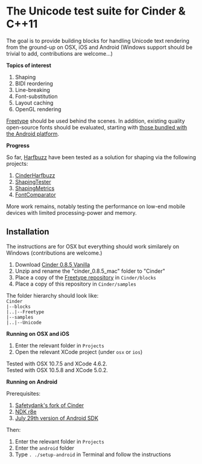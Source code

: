 The Unicode test suite for Cinder & C++11
=========================================

The goal is to provide building blocks for handling Unicode text rendering from the ground-up on OSX, iOS and Android (Windows support should be trivial to add, contributions are welcome...)  

**Topics of interest**

1. Shaping
2. BIDI reordering
3. Line-breaking
4. Font-substitution
5. Layout caching
6. OpenGL rendering

[Freetype](http://www.freetype.org) should be used behind the scenes. In addition, existing quality open-source fonts should be evaluated, starting with [those bundled with the Android platform](fonts).

**Progress**

So far, [Harfbuzz](https://github.com/behdad/harfbuzz) have been tested as a solution for shaping via the following projects:

1. [CinderHarfbuzz](Projects/CinderHarfbuzz)
2. [ShapingTester](Projects/ShapingTester)
3. [ShapingMetrics](Projects/ShapingMetrics)
4. [FontComparator](Projects/FontComparator)

More work remains, notably testing the performance on low-end mobile devices with limited processing-power and memory.

Installation
------------

The instructions are for OSX but everything should work similarely on Windows (contributions are welcome.)  

1. Download [Cinder 0.8.5 Vanilla](http://libcinder.org/releases/cinder_0.8.5_mac.zip)
2. Unzip and rename the "cinder_0.8.5_mac" folder to "Cinder"
3. Place a copy of the [Freetype repository](https://github.com/arielm/Freetype) in `Cinder/blocks`
4. Place a copy of this repository in `Cinder/samples`

The folder hierarchy should look like:  
`Cinder`  
`|--blocks`  
`|..|--Freetype`  
`|--samples`  
`|..|--Unicode`  

**Running on OSX and iOS**

1. Enter the relevant folder in `Projects`
2. Open the relevant XCode project (under `osx` or `ios`)

Tested with OSX 10.7.5 and XCode 4.6.2.  
Tested with OSX 10.5.8 and XCode 5.0.2.  

**Running on Android**

Prerequisites:

1. [Safetydank's fork of Cinder](https://github.com/safetydank/Cinder)
2. [NDK r8e](http://dl.google.com/android/ndk/android-ndk-r8e-darwin-x86_64.tar.bz2)
3. [July 29th version of Android SDK](http://dl.google.com/android/adt/adt-bundle-mac-x86_64-20130729.zip)

Then:

1. Enter the relevant folder in `Projects`
2. Enter the `android` folder
3. Type `. ./setup-android` in Terminal and follow the instructions
